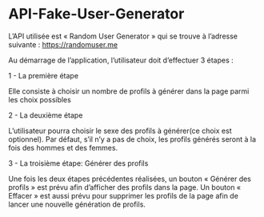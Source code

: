 ﻿# API-Fake-User-Generator
 
L’API utilisée est « Random User Generator » qui se trouve à l’adresse suivante : https://randomuser.me

Au démarrage de l’application, l’utilisateur doit d’effectuer 3 étapes :

1 - La première étape

Elle consiste à choisir un nombre de profils à générer dans la page parmi les choix possibles

2 - La deuxième étape

L’utilisateur pourra choisir le sexe des profils à générer(ce choix est optionnel).
Par défaut, s’il n’y a pas de choix, les profils générés seront à la fois des hommes et
des femmes.

3 - La troisième étape: Générer des profils

Une fois les deux étapes précédentes réalisées, un bouton « Générer des profils » est
prévu afin d’afficher des profils dans la page.
Un bouton « Effacer » est aussi prévu pour supprimer les profils de la page afin
de lancer une nouvelle génération de profils.
